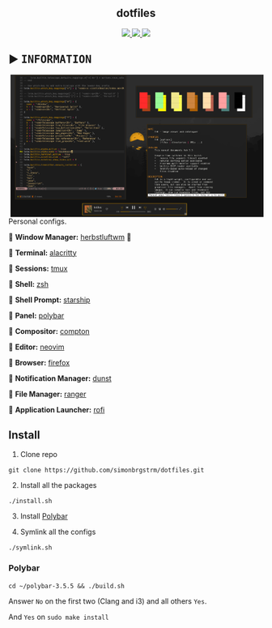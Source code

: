 <h2 align="center"> dotfiles </h2>

<div align="center">
   <p></p>
   <a href="">
      <img src="https://img.shields.io/github/last-commit/simonbrgstrm/dotfiles?color=f5ea8c&labelColor=1C2325&style=for-the-badge">
   </a>
   <a href="https://github.com/simonbrgstrm/dotfiles/">
      <img src="https://img.shields.io/github/languages/top/simonbrgstrm/dotfiles?color=f0a65d&labelColor=1C2325&style=for-the-badge">
   </a>
   <a href="https://github.com/simonbrgstrm/dotfiles/">
      <img src="https://img.shields.io/github/repo-size/simonbrgstrm/dotfiles?color=ffa0a0&labelColor=1C2325&style=for-the-badge">
   </a>
   <br>
</div>

<h2></h2>

## ▶️ <samp>INFORMATION</samp>

   <img src="./screenshots/rice.png" alt="rice" align="right" width="500px">

   Personal configs.


   :small_orange_diamond: **Window Manager:** [herbstluftwm](https://herbstluftwm.org/) :herb:
   
   :small_orange_diamond: **Terminal:** [alacritty](https://github.com/alacritty/alacritty)
   
   :small_orange_diamond: **Sessions:** [tmux](https://github.com/tmux/tmux/wiki)
   
   :small_orange_diamond: **Shell:** [zsh](https://www.zsh.org/)
   
   :small_orange_diamond: **Shell Prompt:** [starship](https://starship.rs/)
   
   :small_orange_diamond: **Panel:** [polybar](https://github.com/polybar/polybar)
   
   :small_orange_diamond: **Compositor:** [compton](https://github.com/chjj/compton)
   
   :small_orange_diamond: **Editor:** [neovim](https://github.com/neovim/neovim)
   
   :small_orange_diamond: **Browser:** [firefox](https://www.mozilla.org/en-US/firefox)
   
   :small_orange_diamond: **Notification Manager:** [dunst](https://github.com/dunst-project/dunst)
   
   :small_orange_diamond: **File Manager:** [ranger](https://github.com/ranger/ranger)
   
   :small_orange_diamond: **Application Launcher:** [rofi](https://github.com/davatorium/rofi)



## Install
1. Clone repo
```
git clone https://github.com/simonbrgstrm/dotfiles.git
```

2. Install all the packages
```
./install.sh
```

3. Install [Polybar](#polybar)

4. Symlink all the configs
```
./symlink.sh
```

### Polybar
```
cd ~/polybar-3.5.5 && ./build.sh
```

Answer `No` on the first two (Clang and i3) and all others `Yes`.

And `Yes` on `sudo make install`


